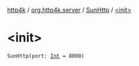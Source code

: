 [http4k](../../index.md) / [org.http4k.server](../index.md) / [SunHttp](index.md) / [&lt;init&gt;](./-init-.md)

# &lt;init&gt;

`SunHttp(port: `[`Int`](https://kotlinlang.org/api/latest/jvm/stdlib/kotlin/-int/index.html)` = 8000)`
